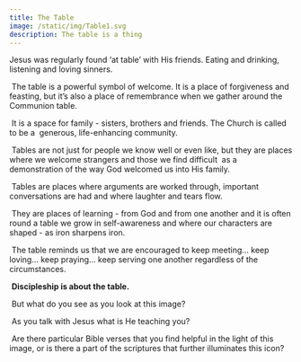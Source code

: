 ```yaml
---
title: The Table
image: /static/img/Table1.svg
description: The table is a thing
---
```

Jesus was regularly found ‘at table’ with His friends. Eating and drinking, listening and loving sinners.

 The table is a powerful symbol of welcome. It is a place of forgiveness and feasting, but it’s also a place of remembrance when we gather around the Communion table.

 It is a space for family - sisters, brothers and friends. The Church is called to be a  generous, life-enhancing community.

 Tables are not just for people we know well or even like, but they are places where we welcome strangers and those we find difficult  as a demonstration of the way God welcomed us into His family.

 Tables are places where arguments are worked through, important conversations are had and where laughter and tears flow.

 They are places of learning - from God and from one another and it is often round a table we grow in self-awareness and where our characters are shaped - as iron sharpens iron. 

 The table reminds us that we are encouraged to keep meeting… keep loving… keep praying… keep serving one another regardless of the circumstances.

 **Discipleship is about the table.**

 But what do you see as you look at this image? 

 As you talk with Jesus what is He teaching you? 

 Are there particular Bible verses that you find helpful in the light of this image, or is there a part of the scriptures that further illuminates this icon?